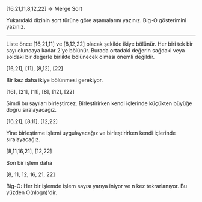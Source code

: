 [16,21,11,8,12,22] -> Merge Sort

Yukarıdaki dizinin sort türüne göre aşamalarını yazınız.
Big-O gösterimini yazınız.

------------------------------

Liste önce [16,21,11] ve [8,12,22] olacak şekilde ikiye bölünür. Her biri tek bir sayı oluncaya kadar 2'ye bölünür. 
Burada ortadaki değerin sağdaki veya soldaki bir değerle birlikte bölünecek olması önemli değildir.

[16,21], [11], [8,12], [22]

Bir kez daha ikiye bölünmesi gerekiyor.

[16], [21], [11], [8], [12], [22] 

Şimdi bu sayıları birleştircez. Birleştirirken kendi içlerinde küçükten büyüğe doğru sıralayacağız.

[16,21], [8,11], [12,22]

Yine birleştirme işlemi uygulayacağız ve birleştirirken kendi içlerinde sıralayacağız.

[8,11,16,21], [12,22]

Son bir işlem daha

[8, 11, 12, 16, 21, 22]

Big-O: Her bir işlemde işlem sayısı yarıya iniyor ve n kez tekrarlanıyor. Bu yüzden O(nlogn)'dir.
